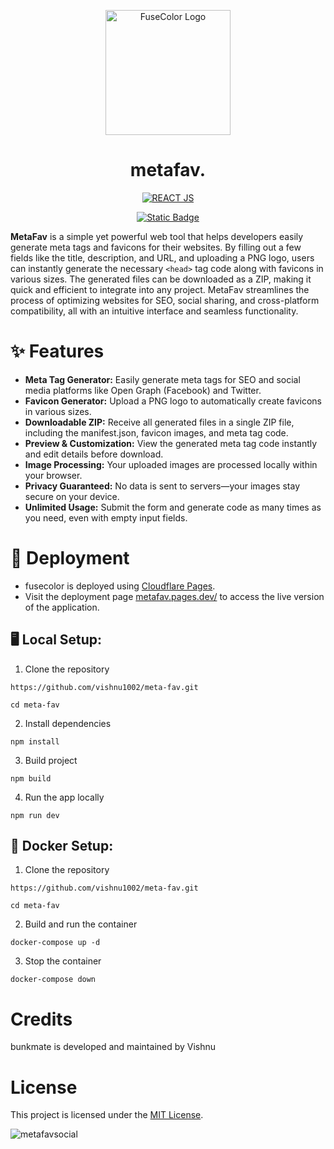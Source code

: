 <p align="center"><img src="https://github.com/user-attachments/assets/53b37ce5-d212-4e0b-a9ab-5f6ff8affa4e" width="200" alt="FuseColor Logo"></p>
<h1 align="center">metafav.</h1>

<div align="center">
  
  <a href="https://react.dev/">![REACT JS](https://img.shields.io/badge/react-%2320232a.svg?style=for-the-badge&logo=react&logoColor=%2361DAFB)</a>
</div>

<div align="center">
  
  <a href="">[![Static Badge](https://img.shields.io/badge/Licence-MIT-%23CA0404?style=flat-square&logo=mit&logoColor=white)](https://choosealicense.com/licenses/mit/)</a>
</div>

**MetaFav** is a simple yet powerful web tool that helps developers easily generate meta tags and favicons for their websites. By filling out a few fields like the title, description, and URL, and uploading a PNG logo, users can instantly generate the necessary `<head>` tag code along with favicons in various sizes. The generated files can be downloaded as a ZIP, making it quick and efficient to integrate into any project. MetaFav streamlines the process of optimizing websites for SEO, social sharing, and cross-platform compatibility, all with an intuitive interface and seamless functionality.

# ✨ Features

- **Meta Tag Generator:** Easily generate meta tags for SEO and social media platforms like Open Graph (Facebook) and Twitter.
- **Favicon Generator:** Upload a PNG logo to automatically create favicons in various sizes.
- **Downloadable ZIP:** Receive all generated files in a single ZIP file, including the manifest.json, favicon images, and meta tag code.
- **Preview & Customization:** View the generated meta tag code instantly and edit details before download.
- **Image Processing:** Your uploaded images are processed locally within your browser.
- **Privacy Guaranteed:** No data is sent to servers—your images stay secure on your device.
- **Unlimited Usage:** Submit the form and generate code as many times as you need, even with empty input fields.

# 🚀 Deployment
- fusecolor is deployed using [Cloudflare Pages](https://pages.cloudflare.com/). 
- Visit the deployment page [metafav.pages.dev/](https://metafav.pages.dev) to access the live version of the application.

## 🖥️ Local Setup:

1. Clone the repository
```
https://github.com/vishnu1002/meta-fav.git
```
```
cd meta-fav
```
2. Install dependencies
````
npm install
````
3. Build project
```
npm build
```
4. Run the app locally
```
npm run dev
```

## 🐳 Docker Setup:

1. Clone the repository
```
https://github.com/vishnu1002/meta-fav.git
```
```
cd meta-fav
```
2. Build and run the container
```
docker-compose up -d
```
3. Stop the container
```
docker-compose down
```


# Credits
bunkmate is developed and maintained by Vishnu

# License
This project is licensed under the [MIT License](https://choosealicense.com/licenses/mit/).

![metafavsocial](https://github.com/user-attachments/assets/03ae44e2-800e-4b1c-97c7-8db069e71cb0)



